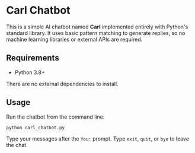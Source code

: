 # Carl Chatbot

This is a simple AI chatbot named **Carl** implemented entirely with Python's
standard library. It uses basic pattern matching to generate replies, so no
machine learning libraries or external APIs are required.

## Requirements

- Python 3.8+

There are no external dependencies to install.

## Usage

Run the chatbot from the command line:

```bash
python carl_chatbot.py
```

Type your messages after the `You:` prompt. Type `exit`, `quit`, or `bye` to
leave the chat.
